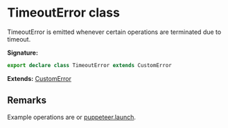# TimeoutError class

TimeoutError is emitted whenever certain operations are terminated due to timeout.

**Signature:**

```typescript
export declare class TimeoutError extends CustomError
```

**Extends:** [CustomError](./puppeteer.customerror.md)

## Remarks

Example operations are or [puppeteer.launch](./puppeteer.puppeteernode.launch.md).

